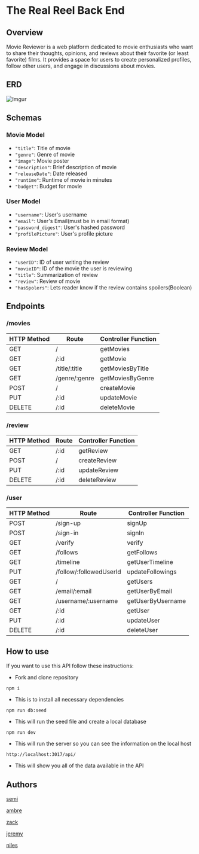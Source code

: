 # The Real Reel Back End

## Overview

Movie Reviewer is a web platform dedicated to movie enthusiasts who want to share their thoughts, opinions, and reviews about their favorite (or least favorite) films. It provides a space for users to create personalized profiles, follow other users, and engage in discussions about movies.

## ERD

![Imgur](https://i.imgur.com/ygkbMdA.png)

## Schemas
### Movie Model
- `"title"`: Title of movie
- `"genre"`: Genre of movie
- `"image"`: Movie poster
- `"description"`: Brief description of movie
- `"releaseDate"`: Date released
- `"runtime"`: Runtime of movie in minutes
- `"budget"`: Budget for movie

### User Model
- `"username"`: User's username
- `"email"`: User's Email(must be in email format)
- `"password_digest"`: User's hashed password
- `"profilePicture"`: User's profile picture

### Review Model
- `"userID"`: ID of user writing the review
- `"movieID"`: ID of the movie the user is reviewing
- `"title"`: Summarization of review
- `"review"`: Review of movie
- `"hasSpolers"`: Lets reader know if the review contains spoilers(Boolean)

## Endpoints
### /movies

| HTTP Method | Route                      | Controller Function     |
|-------------|----------------------------|-------------------------|
| GET         | /                          | getMovies               |
| GET         | /:id                       | getMovie                |
| GET         | /title/:title              | getMoviesByTitle        |
| GET         | /genre/:genre              | getMoviesByGenre        |
| POST        | /                          | createMovie             |
| PUT         | /:id                       | updateMovie             |
| DELETE      | /:id                       | deleteMovie             |

### /review

| HTTP Method | Route                      | Controller Function  |
|-------------|----------------------------|----------------------|
| GET         | /:id                       | getReview            |
| POST        | /                          | createReview         |
| PUT         | /:id                       | updateReview         |
| DELETE      | /:id                       | deleteReview         |

### /user

| HTTP Method | Route                        | Controller Function   |
|-------------|------------------------------|-----------------------|
| POST        | /sign-up                     | signUp                |
| POST        | /sign-in                     | signIn                |
| GET         | /verify                      | verify                |
| GET         | /follows                     | getFollows            |
| GET         | /timeline                    | getUserTimeline       |
| PUT         | /follow/:followedUserId      | updateFollowings      |
| GET         | /                            | getUsers              |
| GET         | /email/:email                | getUserByEmail        |
| GET         | /username/:username          | getUserByUsername     |
| GET         | /:id                         | getUser               |
| PUT         | /:id                         | updateUser            |
| DELETE      | /:id                         | deleteUser            |

## How to use

If you want to use this API follow these instructions:

- Fork and clone repository
```
npm i
```
- This is to install all necessary dependencies

```
npm run db:seed
```
- This will run the seed file and create a local database

```
npm run dev
```
- This will run the server so you can see the information on the local host

```
http://localhost:3017/api/
```
- This will show you all of the data available in the API

## Authors

[semi](https://github.com/liliaji)

[ambre](https://github.com/ambretate)

[zack](https://github.com/zackcinal)

[jeremy](https://github.com/jwow1000)

[niles](https://github.com/nilestoomer)